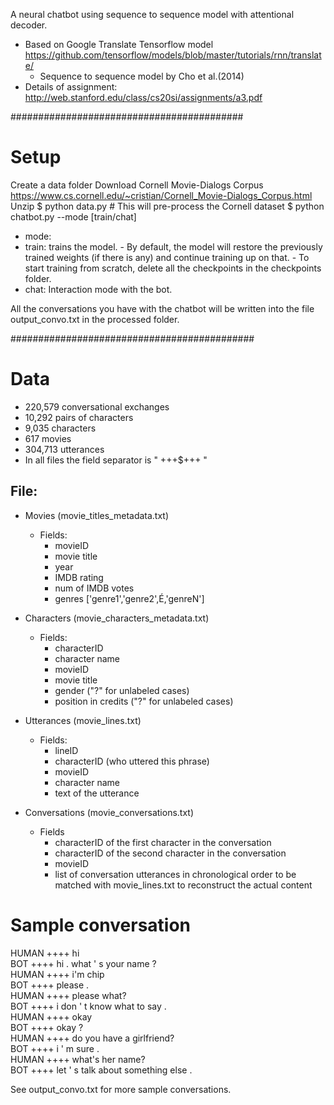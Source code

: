 A neural chatbot using sequence to sequence model with attentional decoder. 
- Based on Google Translate Tensorflow model https://github.com/tensorflow/models/blob/master/tutorials/rnn/translate/
  - Sequence to sequence model by Cho et al.(2014)
- Details of assignment: http://web.stanford.edu/class/cs20si/assignments/a3.pdf 

##########################################

# Setup
Create a data folder
Download Cornell Movie-Dialogs Corpus https://www.cs.cornell.edu/~cristian/Cornell_Movie-Dialogs_Corpus.html
Unzip
$ python data.py     # This will pre-process the Cornell dataset
$ python chatbot.py --mode [train/chat] <br>
  - mode:
   - train: trains the model. 
    - By default, the model will restore the previously trained weights (if there is any) and continue training up on that.
    - To start training from scratch, delete all the checkpoints in the checkpoints folder.
   - chat: Interaction mode with the bot.

All the conversations you have with the chatbot will be written into the file output_convo.txt in the processed folder.

############################################

# Data
- 220,579 conversational exchanges 
- 10,292 pairs of characters
- 9,035 characters 
- 617 movies
- 304,713 utterances
- In all files the field separator is " +++$+++ "

## File:
- Movies (movie_titles_metadata.txt)
	- Fields: 
		- movieID
		- movie title
		- year
	   	- IMDB rating
		- num of IMDB votes
 		- genres ['genre1','genre2',É,'genreN']

- Characters (movie_characters_metadata.txt)       
	- Fields:
		- characterID
		- character name
		- movieID
		- movie title
		- gender ("?" for unlabeled cases)
		- position in credits ("?" for unlabeled cases) 

- Utterances (movie_lines.txt)
	- Fields:
		- lineID
		- characterID (who uttered this phrase)
		- movieID
		- character name
		- text of the utterance

- Conversations (movie_conversations.txt)
	- Fields
		- characterID of the first character in the conversation
		- characterID of the second character in the conversation
		- movieID
		- list of conversation utterances in chronological order
			to be matched with movie_lines.txt to reconstruct the actual content

# Sample conversation
HUMAN ++++ hi <br>
BOT ++++ hi . what ' s your name ?<br>
HUMAN ++++ i'm chip<br>
BOT ++++ please .<br>
HUMAN ++++ please what?<br>
BOT ++++ i don ' t know what to say .<br>
HUMAN ++++ okay<br>
BOT ++++ okay ?<br>
HUMAN ++++ do you have a girlfriend?<br>
BOT ++++ i ' m sure .<br>
HUMAN ++++ what's her name?<br>
BOT ++++ let ' s talk about something else .<br>

See output_convo.txt for more sample conversations.
